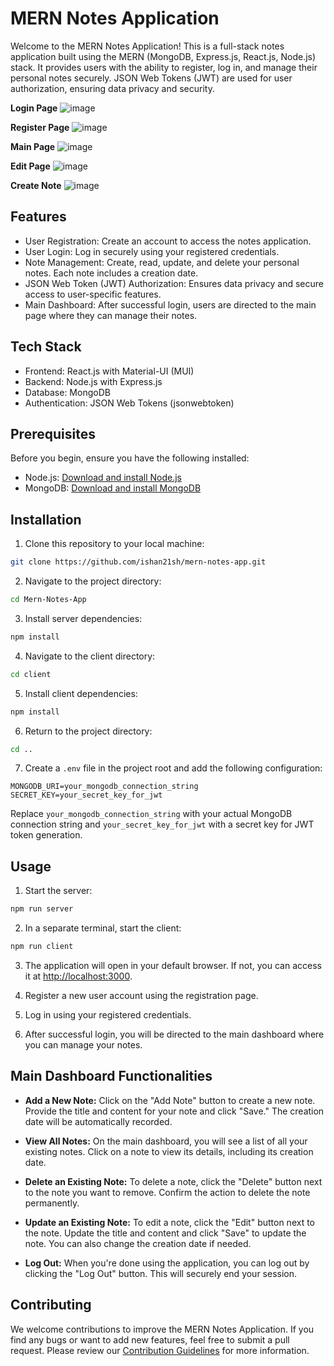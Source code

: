 # MERN Notes Application

Welcome to the MERN Notes Application! This is a full-stack notes application built using the MERN (MongoDB, Express.js, React.js, Node.js) stack. It provides users with the ability to register, log in, and manage their personal notes securely. JSON Web Tokens (JWT) are used for user authorization, ensuring data privacy and security.

**Login Page**
![image](https://github.com/ishan21sh/Mern-Notes-App/assets/77916539/25ca48ab-d879-49e9-9b00-76af086d0967)

**Register Page**
![image](https://github.com/ishan21sh/Mern-Notes-App/assets/77916539/944b5b25-b874-411c-831a-d816b29db239)

**Main Page**
![image](https://github.com/ishan21sh/Mern-Notes-App/assets/77916539/237445f7-df91-4715-b603-c00bbc8b3d7b)

**Edit Page**
![image](https://github.com/ishan21sh/Mern-Notes-App/assets/77916539/4f42ee34-045c-41a8-b1c3-e0283ef5d451)

**Create Note**
![image](https://github.com/ishan21sh/Mern-Notes-App/assets/77916539/087589c8-3378-4d39-aae3-c29781a7f8d9)


## Features

- User Registration: Create an account to access the notes application.
- User Login: Log in securely using your registered credentials.
- Note Management: Create, read, update, and delete your personal notes. Each note includes a creation date.
- JSON Web Token (JWT) Authorization: Ensures data privacy and secure access to user-specific features.
- Main Dashboard: After successful login, users are directed to the main page where they can manage their notes.

## Tech Stack

- Frontend: React.js with Material-UI (MUI)
- Backend: Node.js with Express.js
- Database: MongoDB
- Authentication: JSON Web Tokens (jsonwebtoken)

## Prerequisites

Before you begin, ensure you have the following installed:

- Node.js: [Download and install Node.js](https://nodejs.org/)
- MongoDB: [Download and install MongoDB](https://www.mongodb.com/try/download/community)

## Installation

1. Clone this repository to your local machine:

```bash
git clone https://github.com/ishan21sh/mern-notes-app.git
```

2. Navigate to the project directory:

```bash
cd Mern-Notes-App
```

3. Install server dependencies:

```bash
npm install
```

4. Navigate to the client directory:

```bash
cd client
```

5. Install client dependencies:

```bash
npm install
```

6. Return to the project directory:

```bash
cd ..
```

7. Create a `.env` file in the project root and add the following configuration:

```
MONGODB_URI=your_mongodb_connection_string
SECRET_KEY=your_secret_key_for_jwt
```

Replace `your_mongodb_connection_string` with your actual MongoDB connection string and `your_secret_key_for_jwt` with a secret key for JWT token generation.

## Usage

1. Start the server:

```bash
npm run server
```

2. In a separate terminal, start the client:

```bash
npm run client
```

3. The application will open in your default browser. If not, you can access it at [http://localhost:3000](http://localhost:3000).

4. Register a new user account using the registration page.

5. Log in using your registered credentials.

6. After successful login, you will be directed to the main dashboard where you can manage your notes.

## Main Dashboard Functionalities

- **Add a New Note:** Click on the "Add Note" button to create a new note. Provide the title and content for your note and click "Save." The creation date will be automatically recorded.

- **View All Notes:** On the main dashboard, you will see a list of all your existing notes. Click on a note to view its details, including its creation date.

- **Delete an Existing Note:** To delete a note, click the "Delete" button next to the note you want to remove. Confirm the action to delete the note permanently.

- **Update an Existing Note:** To edit a note, click the "Edit" button next to the note. Update the title and content and click "Save" to update the note. You can also change the creation date if needed.

- **Log Out:** When you're done using the application, you can log out by clicking the "Log Out" button. This will securely end your session.

## Contributing

We welcome contributions to improve the MERN Notes Application. If you find any bugs or want to add new features, feel free to submit a pull request. Please review our [Contribution Guidelines](CONTRIBUTING.md) for more information.

